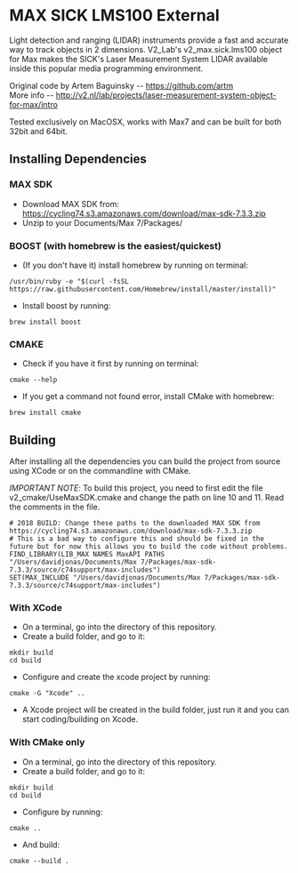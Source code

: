 # MAX SICK LMS100 External

Light detection and ranging (LIDAR) instruments provide a fast and accurate way to track objects in 2 dimensions. V2_Lab's v2_max.sick.lms100 object for Max makes the SICK's Laser Measurement System LIDAR available inside this popular media programming environment.

Original code by Artem Baguinsky -- https://github.com/artm \
More info -- http://v2.nl/lab/projects/laser-measurement-system-object-for-max/intro

Tested exclusively on MacOSX, works with Max7 and can be built for both 32bit and 64bit.

## Installing Dependencies

### MAX SDK

* Download MAX SDK from: https://cycling74.s3.amazonaws.com/download/max-sdk-7.3.3.zip
* Unzip to your Documents/Max 7/Packages/

### BOOST (with homebrew is the easiest/quickest)

* (If you don't have it) install homebrew by running on terminal:
```
/usr/bin/ruby -e "$(curl -fsSL https://raw.githubusercontent.com/Homebrew/install/master/install)"
```
* Install boost by running:
```
brew install boost
```

### CMAKE

* Check if you have it first by running on terminal:
```
cmake --help
```
* If you get a command not found error, install CMake with homebrew:
```
brew install cmake
```

## Building

After installing all the dependencies you can build the project from source using XCode or on the commandline with CMake.

*IMPORTANT NOTE*: To build this project, you need to first edit the file v2_cmake/UseMaxSDK.cmake and change the path on line 10 and 11. Read the comments in the file.
```
# 2018 BUILD: Change these paths to the downloaded MAX SDK from https://cycling74.s3.amazonaws.com/download/max-sdk-7.3.3.zip
# This is a bad way to configure this and should be fixed in the future but for now this allows you to build the code without problems.
FIND_LIBRARY(LIB_MAX NAMES MaxAPI PATHS "/Users/davidjonas/Documents/Max 7/Packages/max-sdk-7.3.3/source/c74support/max-includes")
SET(MAX_INCLUDE "/Users/davidjonas/Documents/Max 7/Packages/max-sdk-7.3.3/source/c74support/max-includes")
```

### With XCode

* On a terminal, go into the directory of this repository.
* Create a build folder, and go to it:
```
mkdir build
cd build
```
* Configure and create the xcode project by running:
```
cmake -G "Xcode" ..
```
* A Xcode project will be created in the build folder, just run it and you can start coding/building on Xcode.

### With CMake only

* On a terminal, go into the directory of this repository.
* Create a build folder, and go to it:
```
mkdir build
cd build
```
* Configure by running:
```
cmake ..
```
* And build:
```
cmake --build .
```
